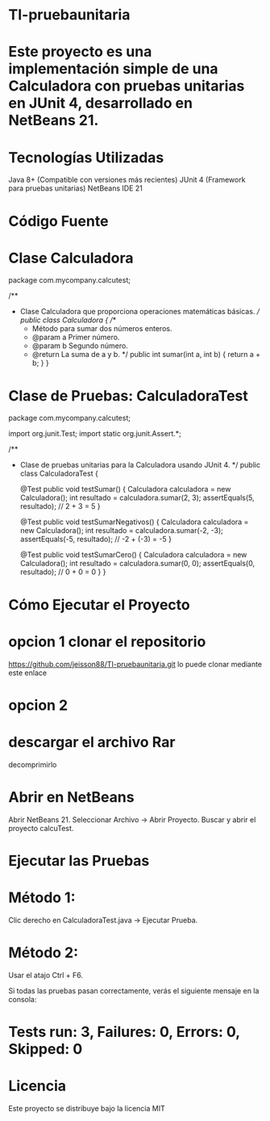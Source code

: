 # TI-pruebaunitaria
# Este proyecto es una implementación simple de una Calculadora con pruebas unitarias en JUnit 4, desarrollado en NetBeans 21.
# Tecnologías Utilizadas
  Java 8+ (Compatible con versiones más recientes)
  JUnit 4 (Framework para pruebas unitarias)
  NetBeans IDE 21
  # Código Fuente
  # Clase Calculadora
  package com.mycompany.calcutest;

/**
 * Clase Calculadora que proporciona operaciones matemáticas básicas.
 */
public class Calculadora {
    /**
     * Método para sumar dos números enteros.
     * @param a Primer número.
     * @param b Segundo número.
     * @return La suma de a y b.
     */
    public int sumar(int a, int b) {
        return a + b;
    }
}


# Clase de Pruebas: CalculadoraTest
package com.mycompany.calcutest;

import org.junit.Test;
import static org.junit.Assert.*;

/**
 * Clase de pruebas unitarias para la Calculadora usando JUnit 4.
 */
public class CalculadoraTest {

    @Test
    public void testSumar() {
        Calculadora calculadora = new Calculadora();
        int resultado = calculadora.sumar(2, 3);
        assertEquals(5, resultado); // 2 + 3 = 5
    }

    @Test
    public void testSumarNegativos() {
        Calculadora calculadora = new Calculadora();
        int resultado = calculadora.sumar(-2, -3);
        assertEquals(-5, resultado); // -2 + (-3) = -5
    }

    @Test
    public void testSumarCero() {
        Calculadora calculadora = new Calculadora();
        int resultado = calculadora.sumar(0, 0);
        assertEquals(0, resultado); // 0 + 0 = 0
    }
}


# Cómo Ejecutar el Proyecto
# opcion 1 clonar el repositorio
https://github.com/jeisson88/TI-pruebaunitaria.git
lo puede clonar mediante este enlace
# opcion 2
# descargar el archivo Rar
decomprimirlo
#  Abrir en NetBeans
Abrir NetBeans 21.
Seleccionar Archivo → Abrir Proyecto.
Buscar y abrir el proyecto calcuTest.
# Ejecutar las Pruebas
# Método 1: 
Clic derecho en CalculadoraTest.java → Ejecutar Prueba.
# Método 2: 
Usar el atajo Ctrl + F6.

Si todas las pruebas pasan correctamente, verás el siguiente mensaje en la consola:
# Tests run: 3, Failures: 0, Errors: 0, Skipped: 0


# Licencia
Este proyecto se distribuye bajo la licencia MIT
